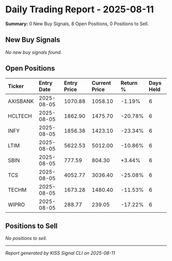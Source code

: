 # Daily Trading Report - 2025-08-11

**Summary:** 0 New Buy Signals, 8 Open Positions, 0 Positions to Sell.

## New Buy Signals

*No new buy signals found.*

## Open Positions

| Ticker | Entry Date | Entry Price | Current Price | Return % | Days Held |
|:-------|:-----------|:------------|:--------------|:---------|:----------|
| AXISBANK | 2025-08-05 | 1070.88 | 1058.10 | -1.19% | 6 |
| HCLTECH | 2025-08-05 | 1862.90 | 1475.70 | -20.78% | 6 |
| INFY | 2025-08-05 | 1856.38 | 1423.10 | -23.34% | 6 |
| LTIM | 2025-08-05 | 5622.53 | 5012.00 | -10.86% | 6 |
| SBIN | 2025-08-05 | 777.59 | 804.30 | +3.44% | 6 |
| TCS | 2025-08-05 | 4052.77 | 3036.40 | -25.08% | 6 |
| TECHM | 2025-08-05 | 1673.28 | 1480.40 | -11.53% | 6 |
| WIPRO | 2025-08-05 | 288.77 | 239.05 | -17.22% | 6 |

## Positions to Sell

*No positions to sell.*

---
*Report generated by KISS Signal CLI on 2025-08-11*
